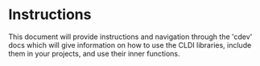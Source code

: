 
# Instructions

This document will provide instructions and navigation through the 'cdev' docs
which will give information on how to use the CLDI libraries, include them in your
projects, and use their inner functions.
